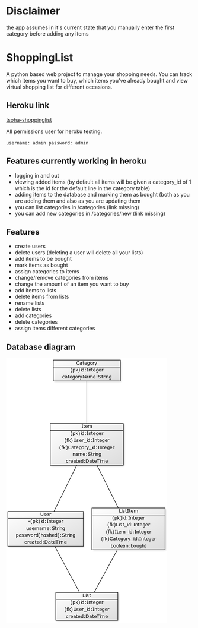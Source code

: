 # Disclaimer
the app assumes in it's current state that you manually enter the first category before adding any items

# ShoppingList
A python based web project to manage your shopping needs. You can track which items you want to buy, which items you've already bought and view virtual shopping list for different occasions.

## Heroku link

[tsoha-shoppinglist](https://tsoha-shoppinglist.herokuapp.com/)

All permissions user for heroku testing.
```
username: admin password: admin
```

## Features currently working in heroku
- logging in and out
- viewing added items (by default all items will be given a category_id of 1 which is the id for the default line in the category table)
- adding items to the database and marking them as bought (both as you are adding them and also as you are updating them
- you can list categories in /categories (link missing)
- you can add new categories in /categories/new (link missing)

## Features
- create users
- delete users (deleting a user will delete all your lists)
- add items to be bought
- mark items as bought
- assign categories to items
- change/remove categories from items
- change the amount of an item you want to buy
- add items to lists
- delete items from lists
- rename lists
- delete lists
- add categories
- delete categories
- assign items different categories

## Database diagram
![diagram](https://github.com/lossitomatossi/ShoppingList/blob/master/documentation/tietokantakaavio.png)
